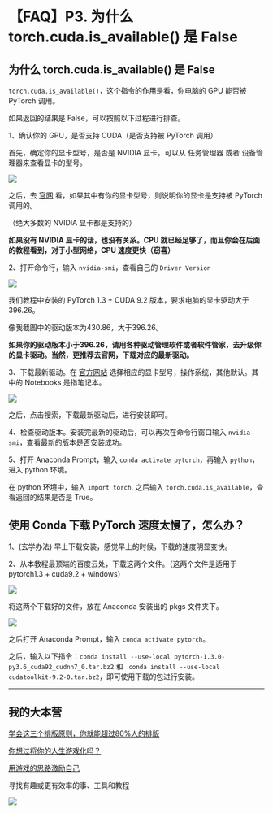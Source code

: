# 【FAQ】P3. 为什么 torch.cuda.is_available() 是 False

## 为什么 torch.cuda.is_available() 是 False

` torch.cuda.is_available() `，这个指令的作用是看，你电脑的 GPU 能否被 PyTorch 调用。

如果返回的结果是 False，可以按照以下过程进行排查。

1、确认你的 GPU，是否支持 CUDA（是否支持被 PyTorch 调用）

首先，确定你的显卡型号，是否是 NVIDIA 显卡。可以从 任务管理器 或者 设备管理器来查看显卡的型号。

![](https://pic.superbed.cn/item/5dc694908e0e2e3ee9ce69bf.png)

之后，去 [官网](https://www.geforce.com/hardware/technology/cuda/supported-gpus) 看，如果其中有你的显卡型号，则说明你的显卡是支持被 PyTorch 调用的。

（绝大多数的 NVIDIA 显卡都是支持的）

**如果没有 NVIDIA 显卡的话，也没有关系。CPU 就已经足够了，而且你会在后面的教程看到，对于小型网络，CPU 速度更快（窃喜）**

2、打开命令行，输入 `nvidia-smi`，查看自己的 `Driver Version` 

![](https://pic.superbed.cn/item/5dc67d868e0e2e3ee9cc1135.png)

我们教程中安装的 PyTorch 1.3 + CUDA 9.2 版本，要求电脑的显卡驱动大于396.26。

像我截图中的驱动版本为430.86，大于396.26。

**如果你的驱动版本小于396.26，请用各种驱动管理软件或者软件管家，去升级你的显卡驱动。当然，更推荐去官网，下载对应的最新驱动。**

3、下载最新驱动。在 [官方网站](https://www.nvidia.com/Download/index.aspx?lang=cn) 选择相应的显卡型号，操作系统，其他默认。其中的 Notebooks 是指笔记本。

![](https://pic.superbed.cn/item/5dc690038e0e2e3ee9ce0be1.png)

之后，点击搜索，下载最新驱动后，进行安装即可。

4、检查驱动版本。安装完最新的驱动后，可以再次在命令行窗口输入 `nvidia-smi`，查看最新的版本是否安装成功。

5、打开 Anaconda Prompt，输入 `conda activate pytorch`，再输入 `python`，进入 python 环境。

在 python 环境中，输入 `import torch`, 之后输入 `torch.cuda.is_available`，查看返回的结果是否是 True。

## 使用 Conda 下载 PyTorch 速度太慢了，怎么办？

1、(玄学办法) 早上下载安装，感觉早上的时候，下载的速度明显变快。

2、从本教程最顶端的百度云处，下载这两个文件。（这两个文件是适用于 pytorch1.3 + cuda9.2 + windows）

![](https://pic.superbed.cn/item/5dc691618e0e2e3ee9ce258e.png)

将这两个下载好的文件，放在 Anaconda 安装出的 pkgs 文件夹下。

![](https://pic.superbed.cn/item/5dc691c08e0e2e3ee9ce31a3.png)

之后打开 Anaconda Prompt，输入 `conda activate pytorch`。

之后，输入以下指令：` conda install --use-local pytorch-1.3.0-py3.6_cuda92_cudnn7_0.tar.bz2 ` 和 ` conda install --use-local cudatoolkit-9.2-0.tar.bz2`，即可使用下载的包进行安装。

---

## 我的大本营

[学会这三个排版原则，你就能超过80%人的排版](http://mp.weixin.qq.com/s?__biz=MzIxNDEwMzg3Mw==&mid=501968870&idx=1&sn=400094c6e5709a14fddcd2deba09d866&chksm=0fb36dc838c4e4dea98f3cde1ff717bea67e4e1ebda40b064cd33e9ef259fa19eba45117e1e4#rd)

[你想过将你的人生游戏化吗？](http://mp.weixin.qq.com/s?__biz=MzIxNDEwMzg3Mw==&mid=501968679&idx=1&sn=e90c796b3bfb7d901be333cd86199e56&chksm=0fb36d0938c4e41fbac4a459907029cc1d4855fba1a172af93d2f185b7dab9bf30c51ac72d41#rd)

[用游戏的思路激励自己](http://mp.weixin.qq.com/s?__biz=MzIxNDEwMzg3Mw==&mid=501968703&idx=1&sn=c1fa79d8b13ab7fae11ea0d72b80e4d3&chksm=0fb36d1138c4e407a625fea5211f50083dbdfa5dde2eb1d179e18c8de0c36e3f3eaab35377f2#rd)

寻找有趣或更有效率的事、工具和教程

![](https://ae01.alicdn.com/kf/H20c6f97f5b1540cabe93eb3d55f17bcdw.jpg)